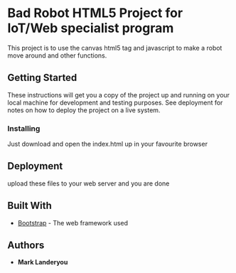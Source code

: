 # Bad Robot HTML5 Project for IoT/Web specialist program

This project is to use the canvas html5 tag and javascript to make a robot move around and other functions.

## Getting Started

These instructions will get you a copy of the project up and running on your local machine for development and testing purposes. See deployment for notes on how to deploy the project on a live system.

### Installing

Just download and open the index.html up in your favourite browser

## Deployment

upload these files to your web server and you are done

## Built With

* [Bootstrap](http://www.getbootstrap.com) - The web framework used

## Authors

* **Mark Landeryou** 




